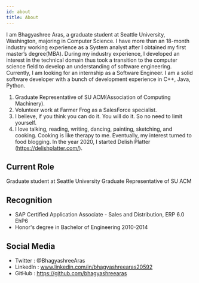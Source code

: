 ```yaml
---
id: about
title: About
---
```


I am Bhagyashree Aras, a graduate student at Seattle University, Washington, majoring in Computer Science. I have more than an 18-month industry working experience as a System analyst after I obtained my first master’s degree(MBA). During my industry experience, I developed an interest in the technical domain thus took a transition to the computer science field to develop an understanding of software engineering. Currently, I am looking for an internship as a Software Engineer. I am a solid software developer with a bunch of development experience in C++, Java, Python. 

1. Graduate Representative of SU ACM(Association of Computing Machinery).
2. Volunteer work at Farmer Frog as a SalesForce specialist.
3. I believe, if you think you can do it. You will do it. So no need to limit yourself. 
4. I love talking, reading, writing, dancing, painting, sketching, and cooking. Cooking is like therapy to me. Eventually, my interest turned to food blogging. In      the year 2020, I started Delish Platter (https://delishplatter.com/).


## Current Role

Graduate student at Seattle University
Graduate Representative of SU ACM

## Recognition

- SAP Certified Application Associate - Sales and Distribution, ERP 6.0 EhP6
- Honor's degree in Bachelor of Engineering 2010-2014


## Social Media

- Twitter : @BhagyashreeAras
- LinkedIn : www.linkedin.com/in/bhagyashreearas20592
- GitHub : https://github.com/bhagyashreearas
